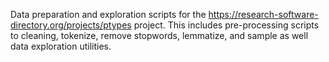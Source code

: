 Data preparation and exploration scripts for the https://research-software-directory.org/projects/ptypes project. 
This includes pre-processing scripts to cleaning, tokenize, remove stopwords, lemmatize, and sample  as well data exploration utilities.


